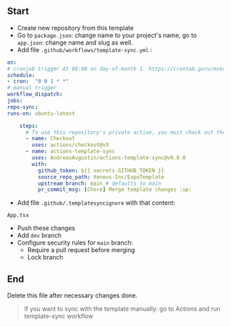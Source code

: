 ## Start
- Create new repository from this template
- Go to `package.json`: change name to your project's name, go to `app.json`: change name and slug as well.
- Add file `.github/workflows/template-sync.yml` :
``` yml
on:
# cronjob trigger At 00:00 on day-of-month 1. https://crontab.guru/every-month
schedule:
- cron:  "0 0 1 * *"
# manual trigger
workflow_dispatch:
jobs:
repo-sync:
runs-on: ubuntu-latest

    steps:
      # To use this repository's private action, you must check out the repository
      - name: Checkout
        uses: actions/checkout@v3
      - name: actions-template-sync
        uses: AndreasAugustin/actions-template-sync@v0.8.0
        with:
          github_token: ${{ secrets.GITHUB_TOKEN }}
          source_repo_path: Xenous-Inc/ExpoTemplate
          upstream_branch: main # defaults to main
          pr_commit_msg: [Chore] Merge template changes :up:
```
- Add file `.github/.templatesyncignore` with that content:
```
App.tsx
```
  - Push these changes
- Add `dev` branch
- Configure security rules for `main` branch:
  - Require a pull request before merging
  - Lock branch

## End
Delete this file after necessary changes done.

> If you want to sync with the template manually: go to Actions and run template-sync workflow
